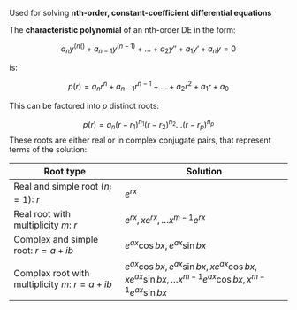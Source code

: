 Used for solving **nth-order, constant-coefficient differential equations**

The **characteristic polynomial** of an nth-order DE in the form:

$$
a_ny^{(n()} + a_{n-1}y^{(n-1)} + \dots + a_2y'' + a_1y' + a_ny = 0
$$

is:

$$
p(r) = a_nr^n + a_{n-1} r^{n-1} + \dots + a_2r^2 + a_1r + a_0
$$

This can be factored into $p$ distinct roots:

$$
p(r) = a_n(r-r_1)^{n_1} 
 (r-r_2)^{n_2}\dots
 (r-r_p)^{n_p}
 $$
 These roots are either real or in complex conjugate pairs, that represent terms of the solution:

| Root type                                      | Solution                                                                                                                     |
| ---------------------------------------------- | ---------------------------------------------------------------------------------------------------------------------------- |
| Real and simple root ($n_i = 1$):  $r$         | $e^{rx}$                                                                                                                     |
| Real root with multiplicity $m$:  $r$          | $e^{rx}, xe^{rx}, \dots x^{m-1}e^{rx}$                                                                                       |
| Complex and simple root: $r = a+ib$            | $e^{ax} \cos{bx}, e^{ax} \sin{bx}$                                                                                           |
| Complex root with multiplicity $m$: $r = a+ib$ | $e^{ax} \cos{bx}, e^{ax} \sin{bx}, xe^{ax} \cos{bx}, xe^{ax} \sin{bx}, \dots x^{m-1}e^{ax} \cos{bx}, x^{m-1}e^{ax} \sin{bx}$ |

